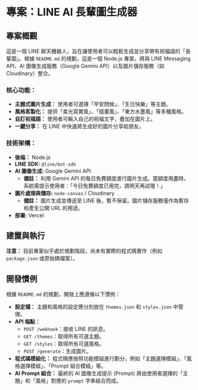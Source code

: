 # 專案：LINE AI 長輩圖生成器

## 專案概觀

這是一個 LINE 聊天機器人，旨在讓使用者可以輕鬆生成並分享帶有祝福語的「長輩圖」。根據 `README.md` 的規劃，這是一個 Node.js 專案，將與 LINE Messaging API、AI 圖像生成服務（Google Gemini API）以及圖片儲存服務（如 Cloudinary）整合。

### 核心功能：
-   **主題式圖片生成：** 使用者可選擇「早安問候」、「生日快樂」等主題。
-   **風格客製化：** 提供「柔光寫實風」、「插畫風」、「東方水墨風」等多種風格。
-   **自訂祝福語：** 使用者可輸入自己的祝福文字，疊加在圖片上。
-   **一鍵分享：** 在 LINE 中快速將生成好的圖片分享給朋友。

### 技術架構：
-   **後端：** Node.js
-   **LINE SDK:** `@line/bot-sdk`
-   **AI 圖像生成:** Google Gemini API
    -   **備註：** 利用 Gemini API 的每日免費額度進行圖片生成。當額度用盡時，系統需提示使用者：「今日免費額度已用完，請明天再試喔！」
-   **圖片處理與儲存:** `node-canvas` / Cloudinary
    -   **備註：** 圖片生成並傳送至 LINE 後，暫不保留。圖片儲存服務僅作為暫存和產生公開 URL 的用途。
-   **部署:** Vercel

## 建置與執行

**注意：** 目前專案似乎處於規劃階段，尚未有實際的程式碼實作（例如 `package.json` 或原始碼檔案）。

<!--
TODO: 當專案實作後，請在此處加入建置、執行和測試的指令。

### 安裝依賴
```bash
npm install
```

### 執行開發伺服器
```bash
npm run dev
```

### 執行測試
```bash
npm test
```
-->

## 開發慣例

根據 `README.md` 的規劃，開發上應遵循以下慣例：

-   **設定檔：** 主題和風格的設定應分別放在 `themes.json` 和 `styles.json` 中管理。
-   **API 端點：**
    -   `POST /webhook`：接收 LINE 的訊息。
    -   `GET /themes`：取得所有可選主題。
    -   `GET /styles`：取得所有可選風格。
    -   `POST /generate`：生成圖片。
-   **程式碼模組化：** 程式碼應按照功能模組進行劃分，例如「主題選擇模組」、「風格選擇模組」、「Prompt 組合模組」等。
-   **AI Prompt 組合：** 最終的 AI 圖像生成提示 (Prompt) 將由使用者選擇的「主題」和「風格」對應的 `prompt` 字串組合而成。
